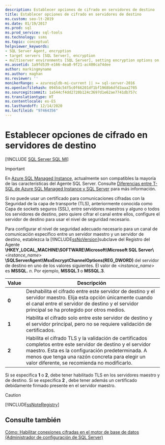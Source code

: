```yaml
---
description: Establecer opciones de cifrado en servidores de destino
title: Establecer opciones de cifrado en servidores de destino
ms.custom: seo-lt-2019
ms.date: 01/19/2017
ms.prod: sql
ms.prod_service: sql-tools
ms.technology: ssms
ms.topic: conceptual
helpviewer_keywords:
- SQL Server Agent, encryption
- target servers [SQL Server], encryption
- multiserver environments [SQL Server], setting encryption options on target servers
ms.assetid: 1a9fd539-e166-4ea8-9f21-ac400ca74dee
author: markingmyname
ms.author: maghan
ms.reviewer: ''
monikerRange: = azuresqldb-mi-current || >= sql-server-2016
ms.openlocfilehash: 09454c54f5c0f66201df1bf1968b6dfd3aaa2705
ms.sourcegitcommit: 1a544cf4dd2720b124c3697d1e62ae7741db757c
ms.translationtype: HT
ms.contentlocale: es-ES
ms.lasthandoff: 12/14/2020
ms.locfileid: "97464356"
---
```

# <a name="set-encryption-options-on-target-servers"></a>Establecer opciones de cifrado en servidores de destino
[!INCLUDE [SQL Server SQL MI](../../includes/applies-to-version/sql-asdbmi.md)]

> [!IMPORTANT]  
> En [Azure SQL Managed Instance](/azure/sql-database/sql-database-managed-instance), actualmente son compatibles la mayoría de las características del Agente SQL Server. Consulte [Diferencias entre T-SQL de Azure SQL Managed Instance y SQL Server](/azure/sql-database/sql-database-managed-instance-transact-sql-information#sql-server-agent) para más información.

Si no puede usar un certificado para comunicaciones cifradas con la Seguridad de la capa de transporte (TLS), anteriormente conocida como Capa de sockets seguros (SSL), entre servidores maestros y alguno o todos los servidores de destino, pero quiere cifrar el canal entre ellos, configure el servidor de destino para usar el nivel de seguridad necesario.  
  
Para configurar el nivel de seguridad adecuado necesario para un canal de comunicación específico entre un servidor maestro y un servidor de destino, establezca la [!INCLUDE[ssNoVersion](../../includes/ssnoversion-md.md)]subclave del Registro del Agente **\HKEY_LOCAL_MACHINE\SOFTWARE\Microsoft\Microsoft SQL Server\\** \<*instance_name*> **\SQLServerAgent\MsxEncryptChannelOptions(REG_DWORD)** del servidor de destino en uno de los valores siguientes. El valor de \<*instance_name*> es **MSSQL.** _n_. Por ejemplo, **MSSQL.1** o **MSSQL.3**.  
  
|Value|Descripción|  
|---------|---------------|  
|**0**|Deshabilita el cifrado entre este servidor de destino y el servidor maestro. Elija esta opción únicamente cuando el canal entre el servidor de destino y el servidor principal se ha protegido por otros medios.|  
|**1**|Habilita el cifrado solo entre este servidor de destino y el servidor principal, pero no se requiere validación de certificados.|  
|**2**|Habilita el cifrado TLS y la validación de certificados completos entre este servidor de destino y el servidor maestro. Esta es la configuración predeterminada. A menos que tenga una razón concreta para elegir un valor diferente, se recomienda no modificarlo.|  
  
Si se especifica **1** o **2**, debe tener habilitado TLS en los servidores maestro y de destino. Si se especifica **2** , debe tener además un certificado debidamente firmado presente en el servidor maestro.  
  
> [!CAUTION]  
> [!INCLUDE[ssNoteRegistry](../../includes/ssnoteregistry-md.md)]  
  
## <a name="see-also"></a>Consulte también  
[Cómo: Habilitar conexiones cifradas en el motor de base de datos (Administrador de configuración de SQL Server)](../../database-engine/configure-windows/enable-encrypted-connections-to-the-database-engine.md)  
